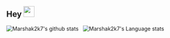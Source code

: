 ## Hey <img src="https://github.com/TheDudeThatCode/TheDudeThatCode/blob/master/Assets/Hi.gif" width="29px">


![Marshak2k7's github stats](https://github-readme-stats.vercel.app/api?username=marshak2k7&show_icons=true&hide_border=true)&nbsp;&nbsp;
![Marshak2k7's Language stats](https://github-readme-stats-eight-theta.vercel.app/api/top-langs/?username=marshak2k7&layout=compact&langs_count=8&hide_border=true)
<br />
